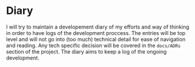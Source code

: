 # Diary

I will try to maintain a developement diary of my efforts and way of thinking in order to have logs of the development proccess. The entries will be top level and will not go into (too much) technical detail for ease of navigation and reading. Any tech specific decision will be covered in the `docs/ADRs` section of the project. The diary aims to keep a log of the ongoing development.
